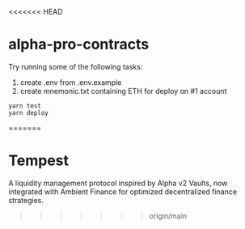 <<<<<<< HEAD
# alpha-pro-contracts

Try running some of the following tasks:

1. create .env from .env.example
2. create mnemonic.txt containing ETH for deploy on #1 account

```shell
yarn test
yarn deploy
```

=======
# Tempest
A liquidity management protocol inspired by Alpha v2 Vaults, now integrated with Ambient Finance for optimized decentralized finance strategies.
>>>>>>> origin/main

